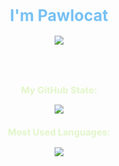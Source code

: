 <p algin="center">
<h1 align="center">
  <font color=#78C1F3>I'm Pawlocat</font>
</h1>
</p>

<p align="center">
  <img
    src="https://readme-typing-svg.demolab.com?font=Darumadrop+One&size=30&pause=1000&color=9BE8D8&width=435&lines=%E2%A0%80%E2%A0%80%E2%A0%80%E2%A0%80%E2%A0%80%E2%A0%80%E2%A0%80%E2%A0%80%E3%81%93%E3%82%93%E3%81%AB%E3%81%A1%E3%81%AF!">
</p>
<br></br>
<h3 align="center">
  <font color=#E2F6CA>My GitHub State: </font>
</h3>
<p align="center">
  <img src="https://github-readme-stats.vercel.app/api?username=pawlocat&theme=tokyonight">
</p>

<h3 align="center">
  <font color=#E2F6CA>Most Used Languages: </font>
</h3>
<p align="center">
  <img src="https://github-readme-stats.vercel.app/api/top-langs/?username=pawlocat&layout=donut&theme=tokyonight" />
</p>
